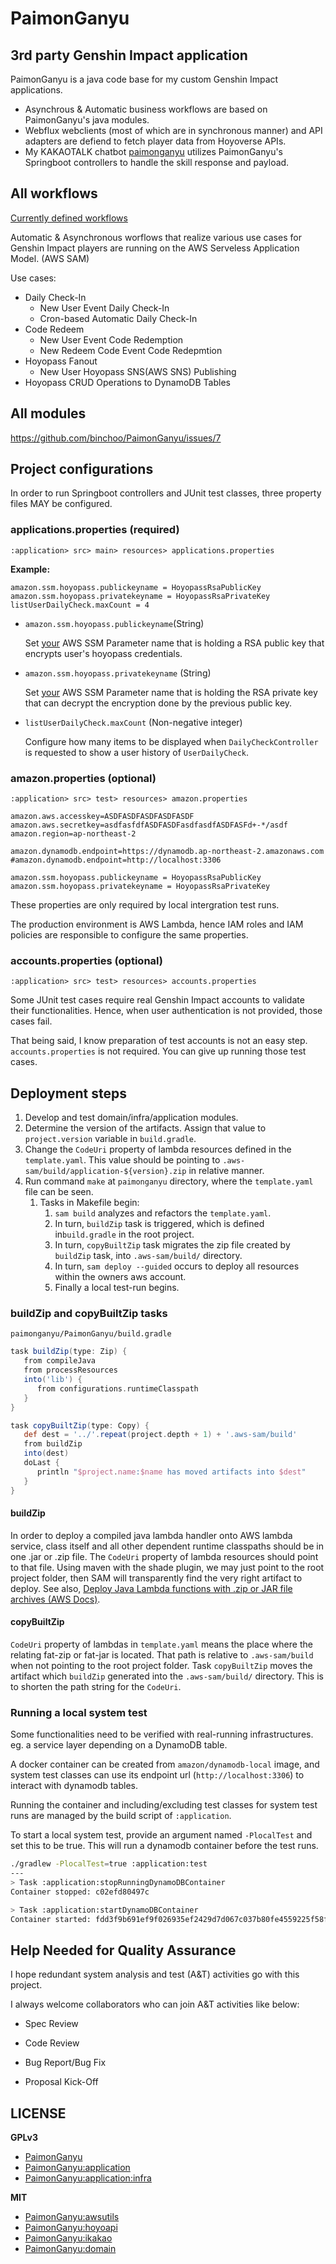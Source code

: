 # PaimonGanyu

## 3rd party Genshin Impact application

PaimonGanyu is a java code base for my custom Genshin Impact applications.
- Asynchrous & Automatic business workflows are based on PaimonGanyu's java modules.
- Webflux webclients (most of which are in synchronous manner) and API adapters are defiend to fetch player data from Hoyoverse APIs.
- My KAKAOTALK chatbot [paimonganyu]() utilizes PaimonGanyu's Springboot controllers to handle the skill response and payload.

## All workflows

[Currently defined workflows](https://github.com/binchoo/paimonganyu/issues/1#issuecomment-1087132930)

Automatic & Asynchronous worflows that realize various use cases for Genshin Impact players are running on the AWS Serveless Application Model. (AWS SAM)

Use cases:

- Daily Check-In
  - New User Event Daily Check-In
  - Cron-based Automatic Daily Check-In
- Code Redeem
  - New User Event Code Redemption
  - New Redeem Code Event Code Redepmtion
- Hoyopass Fanout
  - New User Hoyopass SNS(AWS SNS) Publishing
- Hoyopass CRUD Operations to DynamoDB Tables

## All modules

https://github.com/binchoo/PaimonGanyu/issues/7

## Project configurations

In order to run Springboot controllers and JUnit test classes, three property files MAY be configured.

### applications.properties (required)

`:application> src> main> resources> applications.properties`

**Example:**

```properties
amazon.ssm.hoyopass.publickeyname = HoyopassRsaPublicKey
amazon.ssm.hoyopass.privatekeyname = HoyopassRsaPrivateKey
listUserDailyCheck.maxCount = 4
```

- `amazon.ssm.hoyopass.publickeyname`(String)

  Set <u>your</u> AWS SSM Parameter name that is holding a RSA public key that encrypts user's hoyopass credentials.

- `amazon.ssm.hoyopass.privatekeyname` (String)

  Set <u>your</u> AWS SSM Parameter name that is holding the RSA private key that can decrypt the encryption done by the previous public key.

- `listUserDailyCheck.maxCount` (Non-negative integer)

  Configure how many items to be displayed when `DailyCheckController` is requested to show a user history of `UserDailyCheck`.

### amazon.properties (optional)

`:application> src> test> resources> amazon.properties`

```properties
amazon.aws.accesskey=ASDFASDFASDFASDFASDF
amazon.aws.secretkey=asdfasfdfASDFASDFasdfasdfASDFASFd+-*/asdf
amazon.region=ap-northeast-2

amazon.dynamodb.endpoint=https://dynamodb.ap-northeast-2.amazonaws.com
#amazon.dynamodb.endpoint=http://localhost:3306

amazon.ssm.hoyopass.publickeyname = HoyopassRsaPublicKey
amazon.ssm.hoyopass.privatekeyname = HoyopassRsaPrivateKey
```

These properties are only required by local intergration test runs. 

The production environment is AWS Lambda, hence IAM roles and IAM policies are responsible to configure the same properties.

### accounts.properties (optional)

`:application> src> test> resources> accounts.properties`

Some JUnit test cases require real Genshin Impact accounts to validate their functionalities. Hence, when user authentication is not provided, those cases fail.

That being said, I know preparation of test accounts is not an easy step. `accounts.properties` is not required. You can give up running those test cases.

## Deployment steps

1. Develop and test domain/infra/application modules.
2. Determine the version of the artifacts. Assign that value to `project.version` variable in `build.gradle`.
3. Change the `CodeUri` property of lambda resources defined in the `template.yaml`. This value should be pointing to `.aws-sam/build/application-${version}.zip` in relative manner.
4. Run command `make` at `paimonganyu` directory, where the `template.yaml` file can be seen.  
   1. Tasks in Makefile begin:
      1. `sam build` analyzes and refactors the `template.yaml`.
      2. In turn, `buildZip` task is triggered, which is defined in`build.gradle` in the root project.
      3. In turn, `copyBuiltZip` task migrates the zip file created by `buildZip` task, into `.aws-sam/build/` directory.
      4. In turn, `sam deploy --guided` occurs to deploy all resources within the owners aws account.
      5. Finally a local test-run begins.

### buildZip and copyBuiltZip tasks
`paimonganyu/PaimonGanyu/build.gradle`
```groovy
task buildZip(type: Zip) {
   from compileJava
   from processResources
   into('lib') {
      from configurations.runtimeClasspath
   }
}

task copyBuiltZip(type: Copy) {
   def dest = '../'.repeat(project.depth + 1) + '.aws-sam/build'
   from buildZip
   into(dest)
   doLast {
      println "$project.name:$name has moved artifacts into $dest"
   }
}
```

#### buildZip

In order to deploy a compiled java lambda handler onto AWS lambda service, class itself and all other dependent runtime classpaths should be in one .jar or .zip file.
The `CodeUri` property of lambda resources should point to that file. Using maven with the shade plugin, we may just point to the root project folder, then SAM will transparently find the very right artifact to deploy.
See also, [Deploy Java Lambda functions with .zip or JAR file archives (AWS Docs)](https://docs.aws.amazon.com/lambda/latest/dg/java-package.html#java-package-libraries). 

#### copyBuiltZip

`CodeUri` property of lambdas in `template.yaml` means the place where the relating fat-zip or fat-jar is located. That path is relative to `.aws-sam/build` when not pointing to the root project folder.
Task `copyBuiltZip` moves the artifact which `buildZip` generated into the `.aws-sam/build/` directory. This is to shorten the path string for the `CodeUri`.

### Running a local system test
Some functionalities need to be verified with real-running infrastructures. eg. a service layer depending on a DynamoDB table.

A docker container can be created from `amazon/dynamodb-local` image, 
and system test classes can use its endpoint url (`http://localhost:3306`) to interact with dynamodb tables.

Running the container and including/excluding test classes for system test runs
are managed by the build script of `:application`.

To start a local system test, provide an argument named `-PlocalTest` and set this to be true.
This will run a dynamodb container before the test runs.
```bash
./gradlew -PlocalTest=true :application:test
---
> Task :application:stopRunningDynamoDBContainer
Container stopped: c02efd80497c

> Task :application:startDynamoDBContainer
Container started: fdd3f9b691ef9f026935ef2429d7d067c037b80fe4559225f58fbe12ae6b0394
```

## Help Needed for Quality Assurance

I hope redundant system analysis and test (A&T) activities go with this project.

I always welcome collaborators who can join A&T activities like below:

- Spec Review

- Code Review
- Bug Report/Bug Fix
- Proposal Kick-Off

## LICENSE

**GPLv3**

- [PaimonGanyu](https://github.com/binchoo/PaimonGanyu/blob/master/LICENSE)
- [PaimonGanyu:application](https://github.com/binchoo/PaimonGanyu/blob/master/PaimonGanyu/application/LICENSE)
- [PaimonGanyu:application:infra](https://github.com/binchoo/PaimonGanyu/blob/master/PaimonGanyu/application/LICENSE)

**MIT**

- [PaimonGanyu:awsutils](https://github.com/binchoo/PaimonGanyu/blob/master/PaimonGanyu/awsutils/LICENSE)
- [PaimonGanyu:hoyoapi](https://github.com/binchoo/PaimonGanyu/blob/master/PaimonGanyu/hoyoapi/LICENSE)
- [PaimonGanyu:ikakao](https://github.com/binchoo/PaimonGanyu/blob/master/PaimonGanyu/ikakao/LICENSE)
- [PaimonGanyu:domain](https://github.com/binchoo/PaimonGanyu/blob/master/PaimonGanyu/domain/LICENSE)